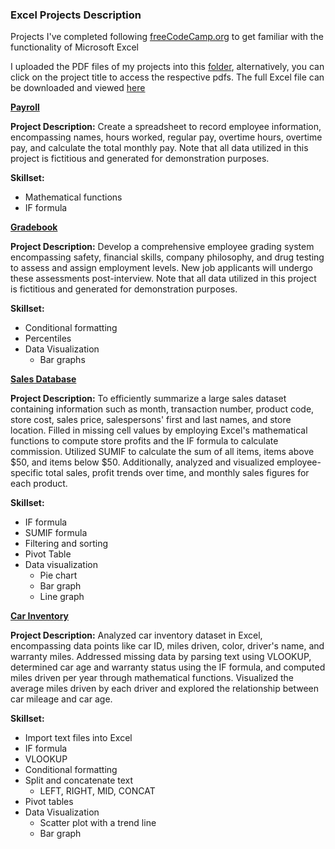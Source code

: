 ### Excel Projects Description

Projects I've completed following [freeCodeCamp.org](https://www.youtube.com/watch?v=Vl0H-qTclOg&t=3582s&ab_channel=freeCodeCamp.org) to get familiar with the functionality of Microsoft Excel

I uploaded the PDF files of my projects into this [folder](https://github.com/shyrlee/Shirley-Xia-Portfolio/tree/42d66209a97b20311cb8a7b363da5f8f13d16916/Excel%20Projects/Excel%20Projects%20PDF), alternatively, you can click on the project title to access the respective pdfs. 
The full Excel file can be downloaded and viewed [here](https://github.com/shyrlee/Shirley-Xia-Portfolio/blob/ecda4f20ae18c46de5ccd94db4da43824557c3ab/Excel%20Projects/Excel%20Projects.xlsx)

**[Payroll](https://github.com/shyrlee/Shirley-Xia-Portfolio/blob/3e88f7281e1510c661916057364fb0b24ab92479/Excel%20Projects/Excel%20-%20Payroll.pdf)**

**Project Description:** Create a spreadsheet to record employee information, encompassing names, hours worked, regular pay, overtime hours, overtime pay, and calculate the total monthly pay. Note that all data utilized in this project is fictitious and generated for demonstration purposes.

**Skillset:**
- Mathematical functions
- IF formula

**[Gradebook](https://github.com/shyrlee/Shirley-Xia-Portfolio/blob/3e88f7281e1510c661916057364fb0b24ab92479/Excel%20Projects/Excel%20-%20Gradebook.pdf)**

**Project Description:** Develop a comprehensive employee grading system encompassing safety, financial skills, company philosophy, and drug testing to assess and assign employment levels. New job applicants will undergo these assessments post-interview. Note that all data utilized in this project is fictitious and generated for demonstration purposes.

**Skillset:**
- Conditional formatting
- Percentiles
- Data Visualization
    - Bar graphs

**[Sales Database](https://github.com/shyrlee/Shirley-Xia-Portfolio/blob/73e06e7be0305c9132e2d574b50ddda912bbaddc/Excel%20Projects/Excel%20-%20Sales%20Database.pdf)**

**Project Description:** To efficiently summarize a large sales dataset containing information such as month, transaction number, product code, store cost, sales price, salespersons' first and last names, and store location. Filled in missing cell values by employing Excel's mathematical functions to compute store profits and the IF formula to calculate commission. Utilized SUMIF to calculate the sum of all items, items above $50, and items below $50. Additionally, analyzed and visualized employee-specific total sales, profit trends over time, and monthly sales figures for each product.

**Skillset:**
- IF formula
- SUMIF formula
- Filtering and sorting
- Pivot Table
- Data visualization
    - Pie chart
    - Bar graph
    - Line graph

**[Car Inventory](https://github.com/shyrlee/Shirley-Xia-Portfolio/blob/ecda4f20ae18c46de5ccd94db4da43824557c3ab/Excel%20Projects/Excel%20Projects%20PDF%20Files/Excel%20-%20Car%20Inventory.pdf)**

**Project Description:** Analyzed car inventory dataset in Excel, encompassing data points like car ID, miles driven, color, driver's name, and warranty miles. Addressed missing data by parsing text using VLOOKUP, determined car age and warranty status using the IF formula, and computed miles driven per year through mathematical functions. Visualized the average miles driven by each driver and explored the relationship between car mileage and car age.

**Skillset:**
- Import text files into Excel
- IF formula
- VLOOKUP
- Conditional formatting
- Split and concatenate text
    - LEFT, RIGHT, MID, CONCAT
- Pivot tables
- Data Visualization
    - Scatter plot with a trend line
    - Bar graph


